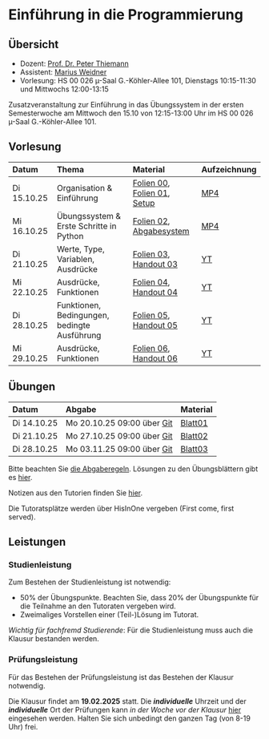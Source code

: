 # Einführung in die Programmierung

## Übersicht

- Dozent: [Prof. Dr. Peter Thiemann](/team/thiemann.md)
- Assistent: [Marius Weidner](/team/weidner.md)
- Vorlesung: HS 00 026 µ-Saal G.-Köhler-Allee 101, Dienstags 10:15-11:30 und Mittwochs 12:00-13:15

<div class="warning">
Zusatzveranstaltung zur Einführung in das Übungssystem in der ersten Semesterwoche am Mittwoch den 15.10 von 12:15-13:00 Uhr im HS 00 026 µ-Saal G.-Köhler-Allee 101.
</div>

## Vorlesung

| Datum | Thema | Material | Aufzeichnung
|:-----|:-----|:-----|:-----|
| Di 15.10.25 | Organisation & Einführung | [Folien 00][lecture00-slides], [Folien 01][lecture00-slides1], [Setup][lecture00-script1] | [MP4][lecture00-recording] |
| Mi 16.10.25 | Übungssystem & Erste Schritte in Python | [Folien 02][lecture01-slides], [Abgabesystem][lecture01-script2] | [MP4][lecture01-recording] |
| Di 21.10.25 | Werte, Type, Variablen, Ausdrücke | [Folien 03][lecture03-slides], [Handout 03][lecture03-handout] | [YT][lecture03-yt] |
| Mi 22.10.25 | Ausdrücke, Funktionen | [Folien 04][lecture04-slides], [Handout 04][lecture04-handout] | [YT][lecture04-yt] |
| Di 28.10.25 | Funktionen, Bedingungen, bedingte Ausführung | [Folien 05][lecture05-slides], [Handout 05][lecture05-handout] | [YT][lecture05-yt] |
| Mi 29.10.25 | Ausdrücke, Funktionen | [Folien 06][lecture06-slides], [Handout 06][lecture06-handout] | [YT][lecture06-yt] |

[lecture00-slides]:  /teaching/25ws/eidp/slides/infoI00.pdf
[lecture00-slides1]: /teaching/25ws/eidp/slides/infoI01.pdf
[lecture00-recording]: https://archive.informatik.uni-freiburg.de/courses/proglang/2025-WS-Info1/2025-10-14-lecture.mp4
[lecture00-script1]: eidp/setup/setup.html
[lecture01-slides]: /teaching/25ws/eidp/slides/infoI02.pdf
[lecture01-recording]: https://archive.informatik.uni-freiburg.de/courses/proglang/2025-WS-Info1/2025-10-15-lecture.mp4
[lecture01-script2]:  eidp/abgabesystem/abgabesystem.html
[lecture03-slides]: /teaching/25ws/eidp/slides/infoI03.pdf
[lecture03-handout]: /teaching/25ws/eidp/slides/infoI03-handout.pdf
[lecture03-yt]: https://youtube.com/live/5qguQY0_uqQ?feature=share
[lecture04-slides]: /teaching/25ws/eidp/slides/infoI04.pdf
[lecture04-handout]: /teaching/25ws/eidp/slides/infoI04-handout.pdf
[lecture04-yt]: https://youtube.com/live/ZA5TVKabGkU?feature=share
[lecture05-slides]: /teaching/25ws/eidp/slides/infoI05.pdf
[lecture05-handout]: /teaching/25ws/eidp/slides/infoI05-handout.pdf
[lecture05-yt]: https://youtube.com/live/Yr1CJ5o9SpM?feature=share
[lecture06-slides]: /teaching/25ws/eidp/slides/infoI06.pdf
[lecture06-handout]: /teaching/25ws/eidp/slides/infoI06-handout.pdf
[lecture06-yt]: https://youtube.com/live/7kRhH3lau7Q?feature=share

## Übungen

| Datum | Abgabe | Material |
|:-----|:-----|:-----|
| Di 14.10.25 | Mo 20.10.25 09:00 über [Git][git] | [Blatt01][exercise01-pdf]
| Di 21.10.25 | Mo 27.10.25 09:00 über [Git][git] | [Blatt02][exercise02-pdf]
| Di 28.10.25 | Mo 03.11.25 09:00 über [Git][git] | [Blatt03][exercise03-pdf]

[git]: https://git.laurel.informatik.uni-freiburg.de
[exercise01-pdf]: /teaching/25ws/eidp/exercises/sheet01.pdf
[exercise02-pdf]: /teaching/25ws/eidp/exercises/sheet02.pdf
[exercise03-pdf]: /teaching/25ws/eidp/exercises/sheet03.pdf

Bitte beachten Sie [die Abgaberegeln](/teaching/25ws/eidp/rules.html).
Lösungen zu den Übungsblättern gibt es [hier](https://git.laurel.informatik.uni-freiburg.de/2025WS-EidP/solutions).

Notizen aus den Tutorien finden Sie [hier](https://git.laurel.informatik.uni-freiburg.de/2025WS-EidP/tutor-notes).

Die Tutoratsplätze werden über HisInOne vergeben (First come, first served).

## Leistungen

### Studienleistung

Zum Bestehen der Studienleistung ist notwendig:

- 50% der Übungspunkte. Beachten Sie, dass 20% der Übungspunkte für die Teilnahme an den Tutoraten vergeben wird.
- Zweimaliges Vorstellen einer (Teil-)Lösung im Tutorat.

_Wichtig für fachfremd Studierende_: Für die Studienleistung muss auch die Klausur bestanden werden.

### Prüfungsleistung

Für das Bestehen der Prüfungsleistung ist das Bestehen der Klausur notwendig.

Die Klausur findet am **19.02.2025** statt.
Die **_individuelle_** Uhrzeit und der **_individuelle_** Ort der Prüfungen kann _in der Woche vor der Klausur_ [hier](/teaching/25ws/eidp.html) eingesehen werden. Halten Sie sich unbedingt den ganzen Tag (von 8-19 Uhr) frei.
